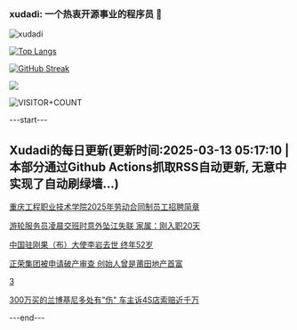 ### xudadi: 一个热衷开源事业的程序员 👋

![xudadi](https://github-readme-stats-git-masterorgs-github-readme-stats-team.vercel.app/api?username=xudadi)

[![Top Langs](https://github-readme-stats.vercel.app/api/top-langs/?username=xudadi)](https://github.com/anuraghazra/github-readme-stats)

[![GitHub Streak](https://streak-stats.demolab.com?user=xudadi&locale=zh_Hans)](https://git.io/streak-stats)

![](https://raw.githubusercontent.com/xudadi/xudadi/main/assets/github-contribution-grid-snake.svg)

![VISITOR+COUNT](https://komarev.com/ghpvc/?username=xudadi&label=VISITOR+COUNT)


---start---

## Xudadi的每日更新(更新时间:2025-03-13 05:17:10 | 本部分通过Github Actions抓取RSS自动更新, 无意中实现了自动刷绿墙...)

[重庆工程职业技术学院2025年劳动合同制员工招聘简章](https://www.gongkaoleida.com/article/2319176)

[游轮服务员凌晨交班时意外坠江失联 家属：刚入职20天](https://m.163.com/news/article/JQFUINO90514D3UH.html)

[中国驻刚果（布）大使李岩去世 终年52岁](https://m.163.com/news/article/JQFO5LCP0514R9P4.html)

[正荣集团被申请破产审查 创始人曾是莆田地产首富](https://m.163.com/news/article/JQFMM5ED05199NPP.html)

[3](https://m.163.com/touch/news/sub/domestic)

[300万买的兰博基尼多处有"伤" 车主诉4S店索赔近千万](https://m.163.com/news/article/JQFJ9VQ7051492T3.html)

---end---
